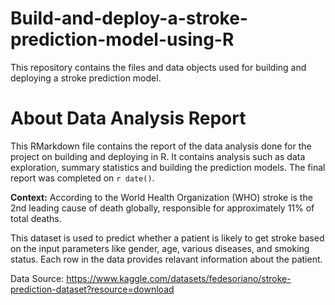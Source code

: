 # Build-and-deploy-a-stroke-prediction-model-using-R
This repository contains the files and data objects used for building and deploying a stroke prediction model.

# About Data Analysis Report
This RMarkdown file contains the report of the data analysis done for the project on building and deploying in R. It contains analysis such as data exploration, summary statistics and building the prediction models. The final report was completed on `r date()`. 

**Context:**
According to the World Health Organization (WHO) stroke is the 2nd leading cause of death globally, responsible for approximately 11% of total deaths.

This dataset is used to predict whether a patient is likely to get stroke based on the input parameters like gender, age, various diseases, and smoking status. Each row in the data provides relavant information about the patient.

Data Source: https://www.kaggle.com/datasets/fedesoriano/stroke-prediction-dataset?resource=download
